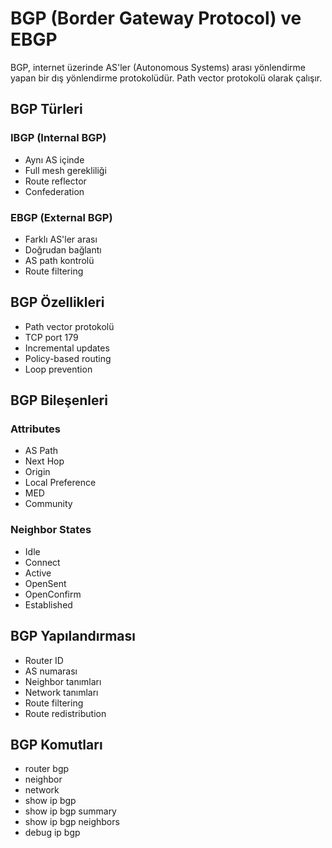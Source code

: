 # BGP (Border Gateway Protocol) ve EBGP

BGP, internet üzerinde AS'ler (Autonomous Systems) arası yönlendirme yapan bir dış yönlendirme protokolüdür. Path vector protokolü olarak çalışır.

## BGP Türleri
### IBGP (Internal BGP)
- Aynı AS içinde
- Full mesh gerekliliği
- Route reflector
- Confederation

### EBGP (External BGP)
- Farklı AS'ler arası
- Doğrudan bağlantı
- AS path kontrolü
- Route filtering

## BGP Özellikleri
- Path vector protokolü
- TCP port 179
- Incremental updates
- Policy-based routing
- Loop prevention

## BGP Bileşenleri
### Attributes
- AS Path
- Next Hop
- Origin
- Local Preference
- MED
- Community

### Neighbor States
- Idle
- Connect
- Active
- OpenSent
- OpenConfirm
- Established

## BGP Yapılandırması
- Router ID
- AS numarası
- Neighbor tanımları
- Network tanımları
- Route filtering
- Route redistribution

## BGP Komutları
- router bgp
- neighbor
- network
- show ip bgp
- show ip bgp summary
- show ip bgp neighbors
- debug ip bgp 